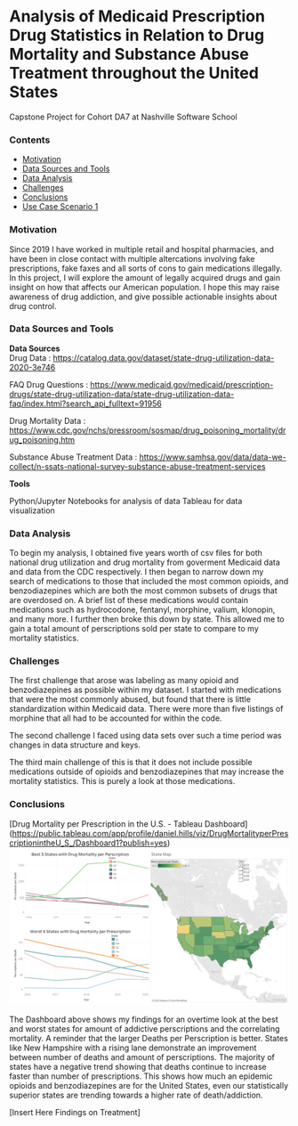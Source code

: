 
# Analysis of Medicaid Prescription Drug Statistics in Relation to Drug Mortality and Substance Abuse Treatment throughout the United States
Capstone Project for Cohort DA7 at Nashville Software School

### **Contents**  
- [Motivation](#Motivation)
- [Data Sources and Tools](#Data-Sources-and-Tools)
- [Data Analysis](#Data-Analysis)
- [Challenges](#Challenges)
- [Conclusions](#Conclusions)
- [Use Case Scenario 1](#Use-Case-Scenario-1)

### **Motivation** 
Since 2019 I have worked in multiple retail and hospital pharmacies, and have been in close contact with multiple altercations involving fake prescriptions, fake faxes and all sorts of cons to gain medications illegally. In this project, I will explore the amount of legally acquired drugs and gain insight on how that affects our American population. I hope this may raise awareness of drug addiction, and give possible actionable insights about drug control. 

### **Data Sources and Tools**   
**Data Sources**   
Drug Data : https://catalog.data.gov/dataset/state-drug-utilization-data-2020-3e746

FAQ Drug Questions : https://www.medicaid.gov/medicaid/prescription-drugs/state-drug-utilization-data/state-drug-utilization-data-faq/index.html?search_api_fulltext=91956 

Drug Mortality Data : https://www.cdc.gov/nchs/pressroom/sosmap/drug_poisoning_mortality/drug_poisoning.htm

Substance Abuse Treatment Data : https://www.samhsa.gov/data/data-we-collect/n-ssats-national-survey-substance-abuse-treatment-services

**Tools**

Python/Jupyter Notebooks for analysis of data
Tableau for data visualization   

### **Data Analysis**
To begin my analysis, I obtained five years worth of csv files for both national drug utilization and drug mortality from goverment Medicaid data and data from the CDC respectively. 
I then began to narrow down my search of medications to those that included the most common opioids, and benzodiazepines which are both the most common subsets of drugs that are overdosed on. A brief list of these medications would contain medications such as hydrocodone, fentanyl, morphine, valium, klonopin, and many more.
I further then broke this down by state. This allowed me to gain a total amount of perscriptions sold per state to compare to my mortality statistics. 

### **Challenges**
The first challenge that arose was labeling as many opioid and benzodiazepines as possible within my dataset. I started with medications that were the most commonly abused, but found that there is little standardization within Medicaid data. There were more than five listings of morphine that all had to be accounted for within the code. 

The second challenge I faced using data sets over such a time period was changes in data structure and keys.

The third main challenge of this is that it does not include possible medications outside of opioids and benzodiazepines that may increase the mortality statistics. This is purely a look at those medications. 

### **Conclusions**
[Drug Mortality per Prescription in the U.S. - Tableau Dashboard]
(https://public.tableau.com/app/profile/daniel.hills/viz/DrugMortalityperPrescriptionintheU_S_/Dashboard1?publish=yes)
![Drug Mortality per Prescription in the U.S. - Tableau Dashboard](https://github.com/Dphills741/Da7-Capstone-Template/blob/main/Images/Dashboard%201.png)

The Dashboard above shows my findings for an overtime look at the best and worst states for amount of addictive perscriptions and the correlating mortality. A reminder that the larger Deaths per Perscription is better. States like New Hampshire with a rising lane demonstrate an improvement between number of deaths and amount of perscriptions. The majority of states have a negative trend showing that deaths continue to increase faster than number of prescriptions. This shows how much an epidemic opioids and benzodiazepines are for the United States, even our statistically superior states are trending towards a higher rate of death/addiction. 

[Insert Here Findings on Treatment]
